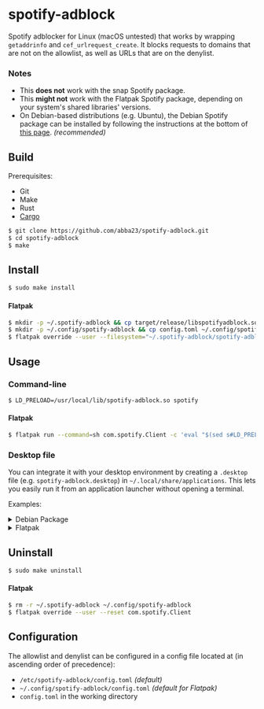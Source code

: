 # spotify-adblock
Spotify adblocker for Linux (macOS untested) that works by wrapping `getaddrinfo` and `cef_urlrequest_create`. It blocks requests to domains that are not on the allowlist, as well as URLs that are on the denylist.

### Notes
* This **does not** work with the snap Spotify package.
* This **might not** work with the Flatpak Spotify package, depending on your system's shared libraries' versions.
* On Debian-based distributions (e.g. Ubuntu), the Debian Spotify package can be installed by following the instructions at the bottom of [this page](https://www.spotify.com/us/download/linux/). *(recommended)*

## Build
Prerequisites:
* Git
* Make
* Rust
* [Cargo](https://doc.rust-lang.org/cargo/)

```bash
$ git clone https://github.com/abba23/spotify-adblock.git
$ cd spotify-adblock
$ make
```

## Install
```bash
$ sudo make install
```

#### Flatpak
```bash
$ mkdir -p ~/.spotify-adblock && cp target/release/libspotifyadblock.so ~/.spotify-adblock/spotify-adblock.so
$ mkdir -p ~/.config/spotify-adblock && cp config.toml ~/.config/spotify-adblock
$ flatpak override --user --filesystem="~/.spotify-adblock/spotify-adblock.so" --filesystem="~/.config/spotify-adblock/config.toml" com.spotify.Client
```

## Usage
### Command-line
```bash
$ LD_PRELOAD=/usr/local/lib/spotify-adblock.so spotify
```

#### Flatpak
```bash
$ flatpak run --command=sh com.spotify.Client -c 'eval "$(sed s#LD_PRELOAD=#LD_PRELOAD=$HOME/.spotify-adblock/spotify-adblock.so:#g /app/bin/spotify)"'
```

### Desktop file
You can integrate it with your desktop environment by creating a `.desktop` file (e.g. `spotify-adblock.desktop`) in `~/.local/share/applications`. This lets you easily run it from an application launcher without opening a terminal.

Examples:

<details> 
  <summary>Debian Package</summary>
  <p>

```
[Desktop Entry]
Type=Application
Name=Spotify (adblock)
GenericName=Music Player
Icon=spotify-client
TryExec=spotify
Exec=env LD_PRELOAD=/usr/local/lib/spotify-adblock.so spotify %U
Terminal=false
MimeType=x-scheme-handler/spotify;
Categories=Audio;Music;Player;AudioVideo;
StartupWMClass=spotify
```
  </p>
</details>

<details>
  <summary>Flatpak</summary>
  <p>

  </p>
</details>

## Uninstall
```bash
$ sudo make uninstall
```

#### Flatpak
```bash
$ rm -r ~/.spotify-adblock ~/.config/spotify-adblock
$ flatpak override --user --reset com.spotify.Client
```

## Configuration
The allowlist and denylist can be configured in a config file located at (in ascending order of precedence):
* `/etc/spotify-adblock/config.toml` *(default)*
* `~/.config/spotify-adblock/config.toml` *(default for Flatpak)*
* `config.toml` in the working directory
